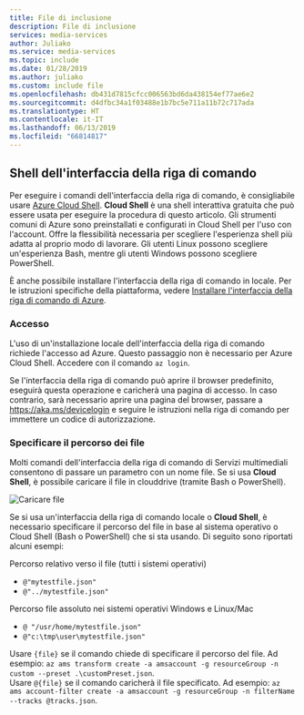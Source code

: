```yaml
---
title: File di inclusione
description: File di inclusione
services: media-services
author: Juliako
ms.service: media-services
ms.topic: include
ms.date: 01/28/2019
ms.author: juliako
ms.custom: include file
ms.openlocfilehash: db431d7815cfcc006563bd6da438154ef77ae6e2
ms.sourcegitcommit: d4dfbc34a1f03488e1b7bc5e711a11b72c717ada
ms.translationtype: HT
ms.contentlocale: it-IT
ms.lasthandoff: 06/13/2019
ms.locfileid: "66814817"
---
```

## <a name="cli-shell"></a>Shell dell'interfaccia della riga di comando

Per eseguire i comandi dell'interfaccia della riga di comando, è consigliabile usare [Azure Cloud Shell](https://docs.microsoft.com/azure/cloud-shell/overview?view=azure-cli-latest). **Cloud Shell** è una shell interattiva gratuita che può essere usata per eseguire la procedura di questo articolo. Gli strumenti comuni di Azure sono preinstallati e configurati in Cloud Shell per l'uso con l'account. Offre la flessibilità necessaria per scegliere l'esperienza shell più adatta al proprio modo di lavorare. Gli utenti Linux possono scegliere un'esperienza Bash, mentre gli utenti Windows possono scegliere PowerShell.

È anche possibile installare l'interfaccia della riga di comando in locale. Per le istruzioni specifiche della piattaforma, vedere [Installare l'interfaccia della riga di comando di Azure](https://docs.microsoft.com/cli/azure/install-azure-cli).

### <a name="sign-in"></a>Accesso

L'uso di un'installazione locale dell'interfaccia della riga di comando richiede l'accesso ad Azure. Questo passaggio non è necessario per Azure Cloud Shell. Accedere con il comando `az login`.

Se l'interfaccia della riga di comando può aprire il browser predefinito, eseguirà questa operazione e caricherà una pagina di accesso. In caso contrario, sarà necessario aprire una pagina del browser, passare a https://aka.ms/devicelogin e seguire le istruzioni nella riga di comando per immettere un codice di autorizzazione.

### <a name="specify-location-of-files"></a>Specificare il percorso dei file

Molti comandi dell'interfaccia della riga di comando di Servizi multimediali consentono di passare un parametro con un nome file. Se si usa **Cloud Shell**, è possibile caricare il file in clouddrive (tramite Bash o PowerShell). 

![Caricare file]

Se si usa un'interfaccia della riga di comando locale o **Cloud Shell**, è necessario specificare il percorso del file in base al sistema operativo o Cloud Shell (Bash o PowerShell) che si sta usando. Di seguito sono riportati alcuni esempi:

Percorso relativo verso il file (tutti i sistemi operativi)

* `@"mytestfile.json"`
* `@"../mytestfile.json"`

Percorso file assoluto nei sistemi operativi Windows e Linux/Mac

* `@ "/usr/home/mytestfile.json"`
*   `@"c:\tmp\user\mytestfile.json"`

Usare `{file}` se il comando chiede di specificare il percorso del file. Ad esempio: `az ams transform create -a amsaccount -g resourceGroup -n custom --preset .\customPreset.json`. <br/> Usare `@{file}` se il comando caricherà il file specificato. Ad esempio: `az ams account-filter create -a amsaccount -g resourceGroup -n filterName --tracks @tracks.json`.

[Caricare file]: ./media/media-services-cli/upload-download-files.png
